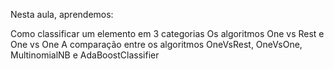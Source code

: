 Nesta aula, aprendemos:

Como classificar um elemento em 3 categorias
Os algoritmos One vs Rest e One vs One
A comparação entre os algoritmos OneVsRest, OneVsOne, MultinomialNB e AdaBoostClassifier
